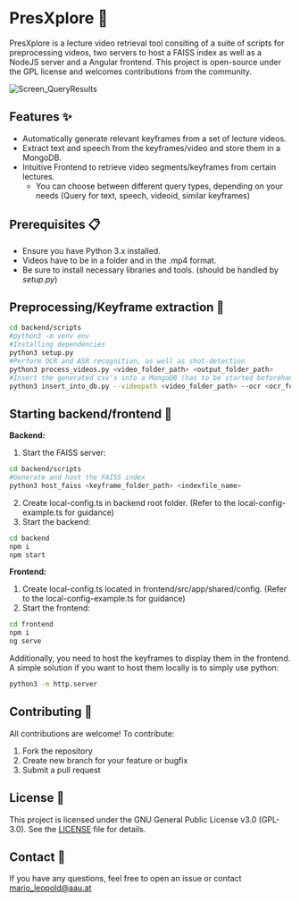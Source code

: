 # PresXplore 🔎

PresXplore is a lecture video retrieval tool consiting of a suite of scripts for preprocessing videos, two servers to host a FAISS index as well as a NodeJS server and a Angular frontend. 
This project is open-source under the GPL license and welcomes contributions from the community.

![Screen_QueryResults](https://github.com/user-attachments/assets/108c83da-5250-4226-9270-0e525cebd0a4)

## Features ✨
- Automatically generate relevant keyframes from a set of lecture videos.
- Extract text and speech from the keyframes/video and store them in a MongoDB.
- Intuitive Frontend to retrieve video segments/keyframes from certain lectures.
  - You can choose between different query types, depending on your needs (Query for text, speech, videoid, similar keyframes)
 
## Prerequisites 📋
- Ensure you have Python 3.x installed.
- Videos have to be in a folder and in the .mp4 format.
- Be sure to install necessary libraries and tools. (should be handled by _setup.py_)

## Preprocessing/Keyframe extraction 🎥

```bash
cd backend/scripts
#python3 -m venv env
#Installing dependencies
python3 setup.py
#Perform OCR and ASR recognition, as well as shot-detection
python3 process_videos.py <video_folder_path> <output_folder_path>
#Insert the generated csv's into a MongoDB (has to be started beforehand)
python3 insert_into_db.py --videopath <video_folder_path> --ocr <ocr_folder_path (created by process_videos.py)> --speech <speech_folder_path (created by process_videos.py)> 
```

## Starting backend/frontend 🚀
**Backend:**
1. Start the FAISS server:
```bash
cd backend/scripts
#Generate and host the FAISS index
python3 host_faiss <keyframe_folder_path> <indexfile_name> 
``` 
2. Create local-config.ts in backend root folder. (Refer to the local-config-example.ts for guidance)
3. Start the backend:
```bash
cd backend
npm i
npm start
```

**Frontend:**
1. Create local-config.ts located in frontend/src/app/shared/config. (Refer to the local-config-example.ts for guidance)
2. Start the frontend:
```bash
cd frontend
npm i
ng serve
```

Additionally, you need to host the keyframes to display them in the frontend. A simple solution if you want to host them locally is to simply use python:
```bash
python3 -m http.server
```
 
## Contributing 🤝
All contributions are welcome! To contribute:

1. Fork the repository
2. Create new branch for your feature or bugfix
3. Submit a pull request

## License 📜
This project is licensed under the GNU General Public License v3.0 (GPL-3.0). See the [LICENSE](https://github.com/marleo/ESOPXplore/blob/main/LICENSE) file for details.

## Contact 📧
If you have any questions, feel free to open an issue or contact mario_leopold@aau.at

